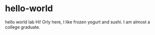 # hello-world
hello world lab 
Hi!
Orly here, I like frozen yogurt and sushi. I am almost a college graduate. 
